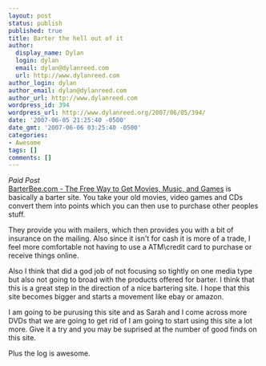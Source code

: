 ```yaml
---
layout: post
status: publish
published: true
title: Barter the hell out of it
author:
  display_name: Dylan
  login: dylan
  email: dylan@dylanreed.com
  url: http://www.dylanreed.com
author_login: dylan
author_email: dylan@dylanreed.com
author_url: http://www.dylanreed.com
wordpress_id: 394
wordpress_url: http://www.dylanreed.org/2007/06/05/394/
date: '2007-06-05 21:25:40 -0500'
date_gmt: '2007-06-06 03:25:40 -0500'
categories:
- Awesome
tags: []
comments: []
---
```

<p><em>Paid Post</em><br />
<a href="http://www.barterbee.com/?k=RM">BarterBee.com - The Free Way to Get Movies, Music, and Games</a> is basically a barter site. You take your old movies, video games and CDs convert them into points which you can then use to purchase other peoples stuff.</p>
<p>They provide you with mailers, which then provides you with a bit of insurance on the mailing. Also since it isn't for cash it is more of a trade, I feel more comfortable not having to use a ATM\credit card to purchase or receive things online.</p>
<p>Also I think that did a god job of not focusing so tightly on one media type but also not going to broad with the products offered for barter. I think that this is a great step in the direction of a nice bartering site. I hope that this site becomes bigger and starts a movement like ebay or amazon.</p>
<p>I am going to be purusing this site and as Sarah and I come across more DVDs that we are going to get rid of I am going to start using this site a lot more. Give it a try and you may be suprised at the number of good finds on this site.</p>
<p>Plus the log is awesome.</p>
